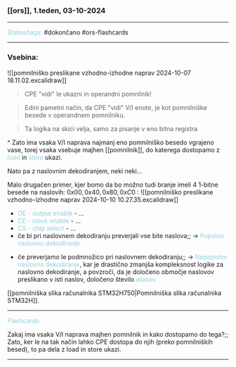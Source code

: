 ### [[ors]], 1.teden, 03-10-2024
---

<font color="#92cddc">Status/tags:</font> #dokončano #ors-flashcards 

---

### Vsebina:

![[pomnilniško preslikane vzhodno-izhodne naprav 2024-10-07 18.11.02.excalidraw]]

> CPE "vidi" le ukazni in operandni pomnilnik!

> Edini pametni način, da CPE "vidi" V/I enote, je kot pomnilniške besede v operandnem pomnilniku.

> Ta logika na skici velja, samo za pisanje v eno bitna registra

^ Zato ima vsaka V/I naprava najmanj eno pomnilniško besedo vgrajeno vase, torej vsaka vsebuje majhen [[pomnilnik]], do katerega dostopamo z *<font color="#92cddc">load</font>* in *<font color="#92cddc">store</font>* ukazi.

Nato pa z naslovnim dekodiranjem, neki neki...

Malo drugačen primer, kjer bomo da bo možno tudi branje imeli 4 1-bitne besede na naslovih: $0x00, 0x40, 0x80, 0xC0$ :
![[pomnilniško preslikane vzhodno-izhodne naprav 2024-10-10 10.27.35.excalidraw]]

- <font color="#92cddc">OE - output enable</font> - ...
- <font color="#92cddc">CE - clock enable</font> - ...
- <font color="#92cddc">CS - chip select</font> - ...
- če bi pri naslovnem dekodiranju preverjali vse bite naslova;; -> <font color="#92cddc">Popolno naslovno dekodiranje</font>
<!--SR:!2024-11-03,15,290-->
- če preverjamo le podmnožico pri naslovnem dekodiranju;; -> <font color="#92cddc">Nepopolno naslovno dekodiranje</font>, kar je drastično zmanjša kompleksnost logike za naslovno dekodiranje, a povzroči, da je določeno območje naslovov preslikano v isti naslov, določeno število <font color="#92cddc">aliasov</font>
<!--SR:!2024-10-26,11,270-->

[[pomnilniška slika računalnika STM32H750|Pomnilniška slika računalnika STM32H]].

---

<font color="#92cddc">Flashcards:</font>

Zakaj ima vsaka V/I naprava majhen pomnilnik in kako dostopamo do tega?;; Zato, ker le na tak način lahko CPE dostopa do njih (preko pomnilniških besed), to pa dela z load in store ukazi.
<!--SR:!2024-11-03,15,290-->

---
